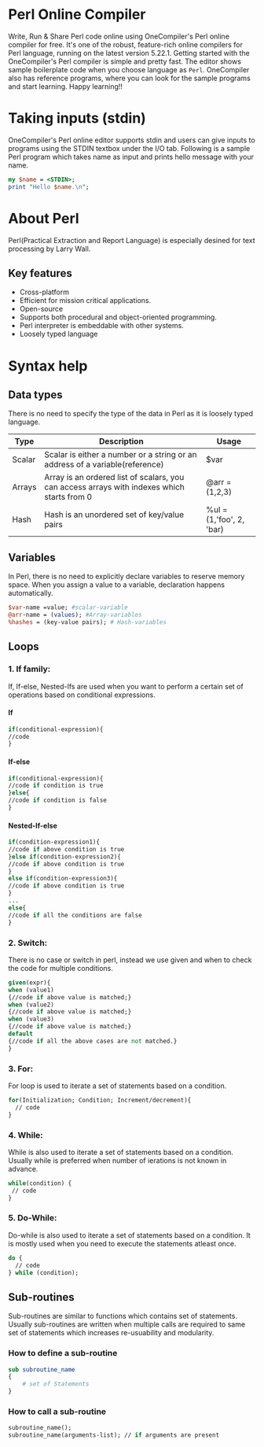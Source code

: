 # Perl Online Compiler

Write, Run & Share Perl code online using OneCompiler's Perl online compiler for free. It's one of the robust, feature-rich online compilers for Perl language, running on the latest version 5.22.1. Getting started with the OneCompiler's Perl compiler is simple and pretty fast. The editor shows sample boilerplate code when you choose language as `Perl`. OneCompiler also has reference programs, where you can look for the sample programs and start learning. Happy learning!!

# Taking inputs (stdin)

OneCompiler's Perl online editor supports stdin and users can give inputs to programs using the STDIN textbox under the I/O tab. Following is a sample Perl program which takes name as input and prints hello message with your name.

```perl
my $name = <STDIN>;             
print "Hello $name.\n";          
```
# About Perl

Perl(Practical Extraction and Report Language) is especially desined for text processing by Larry Wall. 

## Key features
* Cross-platform
* Efficient for mission critical applications.
* Open-source
* Supports both procedural and object-oriented programming.
* Perl interpreter is embeddable with other systems.
* Loosely typed language

# Syntax help

## Data types

There is no need to specify the type of the data in Perl as it is loosely typed language. 

|Type|Description|Usage|
|----|----|----|
|Scalar|Scalar is either a number or a string or an address of a variable(reference)|$var|
|Arrays|Array is an ordered list of scalars, you can access arrays with indexes which starts from 0|@arr = (1,2,3)|
|Hash|Hash is an unordered set of key/value pairs|%ul = (1,'foo', 2, 'bar)| 

## Variables

In Perl, there is no need to explicitly declare variables to reserve memory space. When you assign a value to a variable, declaration happens automatically.

```perl
$var-name =value; #scalar-variable
@arr-name = (values); #Array-variables
%hashes = (key-value pairs); # Hash-variables 
```
## Loops

### 1. If family:

If, If-else, Nested-Ifs are used when you want to perform a certain set of operations based on conditional expressions.

#### If

```perl
if(conditional-expression){    
//code    
} 
```

#### If-else
```perl
if(conditional-expression){  
//code if condition is true  
}else{  
//code if condition is false  
} 
```

#### Nested-If-else
```perl
if(condition-expression1){  
//code if above condition is true  
}else if(condition-expression2){  
//code if above condition is true  
}  
else if(condition-expression3){  
//code if above condition is true  
}  
...  
else{  
//code if all the conditions are false  
}  
```

### 2. Switch:

There is no case or switch in perl, instead we use given and when to check the code for multiple conditions.

```perl
given(expr){    
when (value1)  
{//code if above value is matched;}    
when (value2)  
{//code if above value is matched;}   
when (value3)  
{//code if above value is matched;}  
default  
{//code if all the above cases are not matched.}     
} 
```

### 3. For:

For loop is used to iterate a set of statements based on a condition.

```perl
for(Initialization; Condition; Increment/decrement){  
  // code  
} 
```


### 4. While:

While is also used to iterate a set of statements based on a condition. Usually while is preferred when number of ierations is not known in advance.

```perl
while(condition) {  
 // code 
}  
```
### 5. Do-While:

Do-while is also used to iterate a set of statements based on a condition. It is mostly used when you need to execute the statements atleast once.

```perl
do {
  // code 
} while (condition); 
```

## Sub-routines

Sub-routines are similar to functions which contains set of statements. Usually sub-routines are written when multiple calls are required to same set of statements which increases re-usuability and modularity.

### How to define a sub-routine
```perl
sub subroutine_name 
{
	# set of Statements
}
```

### How to call a sub-routine
```perl
subroutine_name();
subroutine_name(arguments-list); // if arguments are present 
```